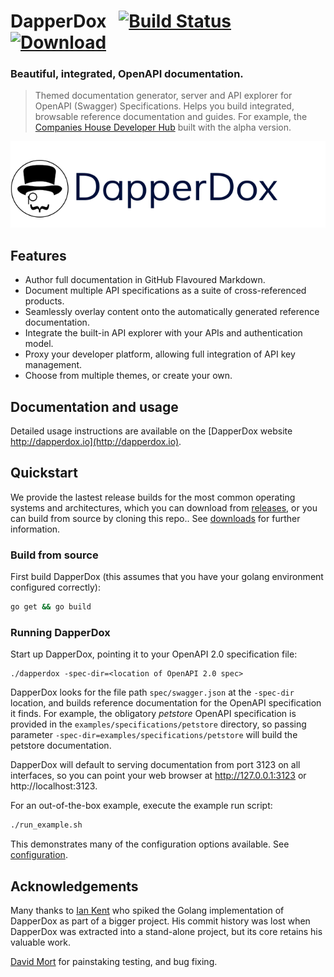 # DapperDox&nbsp;&nbsp;&nbsp;[![Build Status](https://travis-ci.org/DapperDox/dapperdox.svg?branch=master)](https://travis-ci.org/DapperDox/dapperdox) [![Download](https://img.shields.io/badge/release-v1.0.2-green.svg) ](https://github.com/DapperDox/dapperdox/releases/tag/v1.0.2)

### Beautiful, integrated, OpenAPI documentation.

> Themed documentation generator, server and API explorer for OpenAPI (Swagger) Specifications. Helps you build integrated, browsable reference documentation and guides. For example, the [Companies House Developer Hub](https://developer.companieshouse.gov.uk/api/docs/) built with the alpha version.

![DapperDox logo](/docs/logo-dapperdox-github.png "DapperDox")

## Features

* Author full documentation in GitHub Flavoured Markdown.
* Document multiple API specifications as a suite of cross-referenced products.
* Seamlessly overlay content onto the automatically generated reference documentation.
* Integrate the built-in API explorer with your APIs and authentication model.
* Proxy your developer platform, allowing full integration of API key management.
* Choose from multiple themes, or create your own.

## Documentation and usage

Detailed usage instructions are available on the [DapperDox website http://dapperdox.io](http://dapperdox.io).

## Quickstart

We provide the lastest release builds for the most common operating systems and architectures, which you
can download from [releases](https://github.com/DapperDox/dapperdox/releases),
or you can build from source by cloning this repo..
See [downloads](http://dapperdox.io/download/downloads) for further information.

### Build from source

First build DapperDox (this assumes that you have your golang environment configured correctly):
```bash
go get && go build
```

### Running DapperDox

Start up DapperDox, pointing it to your OpenAPI 2.0 specification file:

```
./dapperdox -spec-dir=<location of OpenAPI 2.0 spec>
```

DapperDox looks for the file path `spec/swagger.json` at the `-spec-dir` location, and builds reference documentation for the OpenAPI specification it finds. For example, the obligatory *petstore* OpenAPI specification is provided in the `examples/specifications/petstore` directory, so
passing parameter `-spec-dir=examples/specifications/petstore` will build the petstore documentation.

DapperDox will default to serving documentation from port 3123 on all interfaces, so you can point your 
web browser at http://127.0.0.1:3123 or http://localhost:3123.

For an out-of-the-box example, execute the example run script:

```bash
./run_example.sh
```

This demonstrates many of the configuration options available. See [configuration](http://dapperdox.io/docs/configuration-guide).

## Acknowledgements

Many thanks to [Ian Kent](https://github.com/ian-kent) who spiked the Golang implementation of DapperDox
as part of a bigger project. His commit history was lost when DapperDox was extracted into a stand-alone
project, but its core retains his valuable work.

[David Mort](https://github.com/davidmort) for painstaking testing, and bug fixing.





